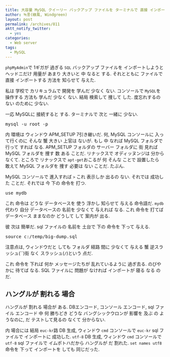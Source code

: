 ```yaml
---
title: 大容量 MySQL クイーリー バックアップ ファイルを ターミナルで 直接 インポートする 方法
author: 녹풍(綠風, Windgreen)
layout: post
permalink: /archives/811
aktt_notify_twitter:
  - yes
categories:
  - Web server
tags:
  - MySQL
---
```

`phpMyAdmin`で 1ギガが 過ぎる `SQL` バックアップ ファイルを インポートしようと ヘッドニだけ 用量が あまり 大きいと 中 なると する. それとともに ファイルで 直接 インポートする 方法を 知らせて 与えた.

私は 学校で カリキュラムで 開発を 学んだ 少なく ない. コンソールで `MySQL`を 操作する 方法も 学んだ 少なく ない. 結局 検索して 捜して した. 度忘れするの ない のために 少ない.

一応 MySQLに 接続すると する. ターミナルで 次と 一緒に 少ない.

<pre class="brush: bash; gutter: true; first-line: 1">mysql -u root -p</pre>

内 環境は ウィンドウ APM\_SETUP 7引き継いだ. 何, MySQL コンソールに 入って行くのに そんな 蟹 大きい 上官は ないが. もし 中 なれば MySQL フォルダで 行って すれば なる. APM\_SETUP フォルダの サーバー フォルダに 街 見れば MySQL フォルダを 捜す 数 ある ことだ. リナックスで オディッヌンジは 分からなくて. ところで リナックスで `apt-get`おこるが 何 そんな ことで 設置したら 敢えて MySQL フォルダを 捜す 必要は ない ことだ. たぶん.

MySQL コンソールで 進入すれば `>` これ 表示しか 出るの ない. それでは 成功した ことだ. それでは 今 下の 命令を 打つ.

<pre class="brush: bash; gutter: true; first-line: 1">use mydb</pre>

これ 命令は どうな データベースを 使う 浮かし 知らせて 与える 命令語だ. `mydb` 代わり 自分 データベースの 名前を 少なくて 与えれば なる. これ 命令を 打てば データベース ままなのか どうして して 案内が 出る.

彼 次は 簡単だ. sql ファイルの 名前を 土台で 下の 命令を 下って 与える.

<pre class="brush: bash; gutter: true; first-line: 1">source c:/temp/big-dump.sql</pre>

注意点は, ウィンドウだと しても フォルダ 経路 間に 少なくて 与える 蟹 逆スラッシュ(``)街 なく スラッシュ(`/`)という 点だ.

これ 命令を 下れば 何か メッセージたちが 乱れているように 過ぎ去る. のびやかに 待てば なる. SQL ファイルに 問題が なければ インポートが 寝る なる のだ.

## ハングルが 割れる 場合

ハングルが 割れる 場合が ある. DBエンコード, コンソール エンコード, sql ファイル エンコード 中 何 勝ちどき どうな バングシックウロンが 影響を 及ぶ の ようなのに, だ テストして見るの なくて 分からない.

内 場合には 結局 `euc-kr`路 DB 生成, ウィンドウ `cmd` コンソールで `euc-kr` sql ファイルで インポートに 成功した. `utf-8` DB 生成, ウィンドウ `cmd` コンソールで `utf-8` sql ファイルで イムポトハだから ハングルが だ 割れた. `set names utf8` 命令を 下って インポートを しても 同じだった.